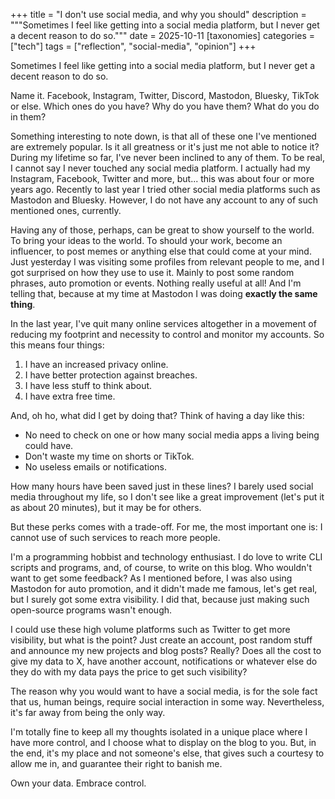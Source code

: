 +++
title = "I don't use social media, and why you should"
description = """Sometimes I feel like getting into a social media platform, but I never get a decent reason to do so."""
date = 2025-10-11
[taxonomies]
categories = ["tech"]
tags = ["reflection", "social-media", "opinion"]
+++

Sometimes I feel like getting into a social media platform, but I never get a decent reason to do so.

<!-- more -->

Name it. Facebook, Instagram, Twitter, Discord, Mastodon, Bluesky, TikTok or else. Which ones do you have? Why do you have them? What do you do in them?

Something interesting to note down, is that all of these one I've mentioned are extremely popular. Is it all greatness or it's just me not able to notice it? During my lifetime so far, I've never been inclined to any of them. To be real, I cannot say I never touched any social media platform. I actually had my Instagram, Facebook, Twitter and more, but... this was about four or more years ago. Recently to last year I tried other social media platforms such as Mastodon and Bluesky. However, I do not have any account to any of such mentioned ones, currently.

Having any of those, perhaps, can be great to show yourself to the world. To bring your ideas to the world. To should your work, become an influencer, to post memes or anything else that could come at your mind. Just yesterday I was visiting some profiles from relevant people to me, and I got surprised on how they use to use it. Mainly to post some random phrases, auto promotion or events. Nothing really useful at all! And I'm telling that, because at my time at Mastodon I was doing **exactly the same thing**.

In the last year, I've quit many online services altogether in a movement of reducing my footprint and necessity to control and monitor my accounts. So this means four things:

1. I have an increased privacy online.
2. I have better protection against breaches.
3. I have less stuff to think about.
4. I have extra free time.

And, oh ho, what did I get by doing that? Think of having a day like this:

- No need to check on one or how many social media apps a living being could have.
- Don't waste my time on shorts or TikTok.
- No useless emails or notifications.

How many hours have been saved just in these lines? I barely used social media throughout my life, so I don't see like a great improvement (let's put it as about 20 minutes), but it may be for others.

But these perks comes with a trade-off. For me, the most important one is: I cannot use of such services to reach more people.

I'm a programming hobbist and technology enthusiast. I do love to write CLI scripts and programs, and, of course, to write on this blog. Who wouldn't want to get some feedback? As I mentioned before, I was also using Mastodon for auto promotion, and it didn't made me famous, let's get real, but I surely got some extra visibility. I did that, because just making such open-source programs wasn't enough.

I could use these high volume platforms such as Twitter to get more visibility, but what is the point? Just create an account, post random stuff and announce my new projects and blog posts? Really? Does all the cost to give my data to X, have another account, notifications or whatever else do they do with my data pays the price to get such visibility?

The reason why you would want to have a social media, is for the sole fact that us, human beings, require social interaction in some way. Nevertheless, it's far away from being the only way.

I'm totally fine to keep all my thoughts isolated in a unique place where I have more control, and I choose what to display on the blog to you. But, in the end, it's my place and not someone's else, that gives such a courtesy to allow me in, and guarantee their right to banish me.

Own your data. Embrace control.
